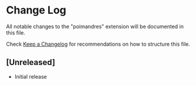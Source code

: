 # Change Log

All notable changes to the "poimandres" extension will be documented in this file.

Check [Keep a Changelog](http://keepachangelog.com/) for recommendations on how to structure this file.

## [Unreleased]

- Initial release
